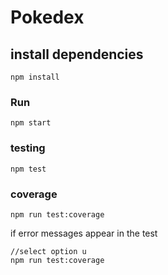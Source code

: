 # Pokedex

## install dependencies
```
npm install
```

### Run
```
npm start
```

### testing
```
npm test
```
### coverage
```
npm run test:coverage
```
if error messages appear in the test
```
//select option u
npm run test:coverage
```
